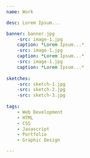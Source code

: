 ```yaml
---
name: Work

desc: Lorem Ipsum...

banner: banner.jpg
    -src: image-1.jpg
    caption: *Lorem Ipsum...*
    -src: image-1.jpg
    caption: *Lorem Ipsum...*
    -src: image-1.jpg
    caption: *Lorem Ipsum...*
    
sketches: 
    -src: sketch-1.jpg
    -src: sketch-2.jpg
    -src: sketch-3.jpg
    
tags: 
    - Web Development
    - HTML
    - CSS
    - Javascript
    - Portfolio
    - Graphic Design

---
```


